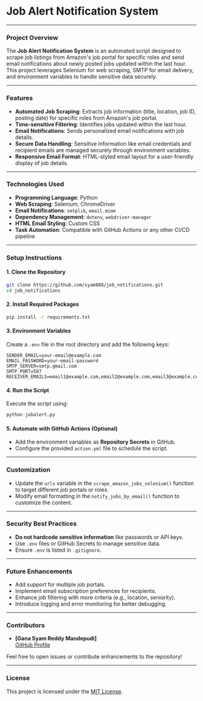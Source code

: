 
# **Job Alert Notification System**

---

### **Project Overview**
The **Job Alert Notification System** is an automated script designed to scrape job listings from Amazon's job portal for specific roles and send email notifications about newly posted jobs updated within the last hour. This project leverages Selenium for web scraping, SMTP for email delivery, and environment variables to handle sensitive data securely.

---

### **Features**
- **Automated Job Scraping**: Extracts job information (title, location, job ID, posting date) for specific roles from Amazon's job portal.
- **Time-sensitive Filtering**: Identifies jobs updated within the last hour.
- **Email Notifications**: Sends personalized email notifications with job details.
- **Secure Data Handling**: Sensitive information like email credentials and recipient emails are managed securely through environment variables.
- **Responsive Email Format**: HTML-styled email layout for a user-friendly display of job details.

---

### **Technologies Used**
- **Programming Language**: Python
- **Web Scraping**: Selenium, ChromeDriver
- **Email Notifications**: `smtplib`, `email.mime`
- **Dependency Management**: `dotenv`, `webdriver-manager`
- **HTML Email Styling**: Custom CSS
- **Task Automation**: Compatible with GitHub Actions or any other CI/CD pipeline

---

### **Setup Instructions**

#### 1. **Clone the Repository**
```bash
git clone https://github.com/syam888/job_notifications.git
cd job_notifications
```

#### 2. **Install Required Packages**
```bash
pip install -r requirements.txt
```

#### 3. **Environment Variables**
Create a `.env` file in the root directory and add the following keys:

```env
SENDER_EMAIL=your-email@example.com
EMAIL_PASSWORD=your-email-password
SMTP_SERVER=smtp.gmail.com
SMTP_PORT=587
RECEIVER_EMAILS=email1@example.com,email2@example.com,email3@example.com
```

#### 4. **Run the Script**
Execute the script using:
```bash
python jobalert.py
```

#### 5. **Automate with GitHub Actions (Optional)**
- Add the environment variables as **Repository Secrets** in GitHub.
- Configure the provided `action.yml` file to schedule the script.

---

### **Customization**
- Update the `urls` variable in the `scrape_amazon_jobs_selenium()` function to target different job portals or roles.
- Modify email formatting in the `notify_jobs_by_email()` function to customize the content.

---

### **Security Best Practices**
- **Do not hardcode sensitive information** like passwords or API keys.
- Use `.env` files or GitHub Secrets to manage sensitive data.
- Ensure `.env` is listed in `.gitignore`.

---

### **Future Enhancements**
- Add support for multiple job portals.
- Implement email subscription preferences for recipients.
- Enhance job filtering with more criteria (e.g., location, seniority).
- Introduce logging and error monitoring for better debugging.

---

### **Contributors**
- **[Gana Syam Reddy Mandepudi]**  
  [GitHub Profile](https://github.com/syam888)

Feel free to open issues or contribute enhancements to the repository!

---

### **License**
This project is licensed under the [MIT License](LICENSE).

